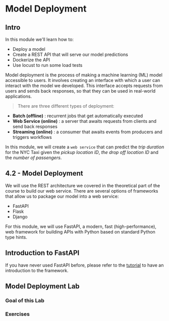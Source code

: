 # Model Deployment

## Intro

In this module we'll learn how to:

- Deploy a model
- Create a REST API that will serve our model predictions
- Dockerize the API
- Use locust to run some load tests

Model deployment is the process of making a machine learning (ML) model accessible to users. It involves creating an interface with which a user can interact with the model we developed. This interface accepts requests from users and sends back responses, so that they can be used in real-world applications.

> There are three different types of deployment:
- **Batch (offline)** : recurrent jobs that get automatically executed
- **Web Service (online)** : a server that awaits requests from clients and send back responses
- **Streaming (online)** : a consumer that awaits events from producers and triggers workflows

In this module, we will create a `web service` that can predict the *trip duration* for the NYC Taxi given the *pickup location ID*, *the drop off location ID* and the *number of passengers*.

## 4.2 - Model Deployment

We will use the REST architecture we covered in the theoretical part of the course to build our web service. There are several options of frameworks that allow us to package our model into a web service:

- FastAPI
- Flask
- Django

For this module, we will use FastAPI, a modern, fast (high-performance), web framework for building APIs with Python based on standard Python type hints.

## Introduction to FastAPI

If you have never used FastAPI before, please refer to the [tutorial](./fast_api_tutorial/fast_api_tutorial.md) to have an introduction to the framework.

## Model Deployment Lab

### Goal of this Lab

### Exercises
